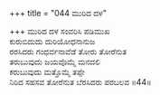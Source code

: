 +++
title = "044 ಮುರಿದ ದಳ"

+++
ಮುರಿದ ದಳ ಸಂವರಿಸಿ ಪಡಿಮುಖ  
ಕುರುಬಿದುದು ದುರಿಯೋಧನಾನುಜ   
ರರಸಿದರು ಗಂಧರ್ವನಾವೆಡೆ ತೋರು ತೋರೆನುತ   
ತರುಬುವುದು ಜಯವೊಮ್ಮೆ ಮನದಲಿ   
ಕರುಬುವುದು ಮತ್ತೊಮ್ಮೆ ತಪ್ಪೇ  
ನಿರಿದ ಸಹಸವ ತೋರೆನುತ ಬೆರಸಿದರು ಪರಬಲವ      ॥44॥